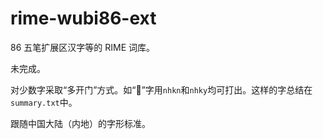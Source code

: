 # rime-wubi86-ext

86 五笔扩展区汉字等的 RIME 词库。

未完成。

对少数字采取“多开门”方式。如“𪬍”字用`nhkn`和`nhky`均可打出。这样的字总结在`summary.txt`中。

跟随中国大陆（内地）的字形标准。